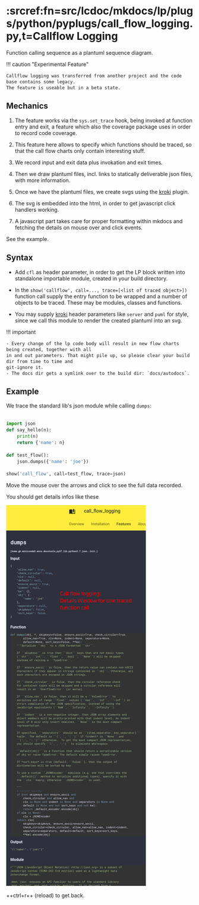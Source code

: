 # :srcref:fn=src/lcdoc/mkdocs/lp/plugs/python/pyplugs/call_flow_logging.py,t=Callflow Logging

Function calling sequence as a plantuml sequence diagram.


!!! caution "Experimental Feature"
    
    Callflow logging was transferred from another project and the code base contains some legacy.
    The feature is useable but in a beta state.


## Mechanics

1. The feature works via the `sys.set_trace` hook, being invoked at function entry and exit, a feature
which also the coverage package uses in order to record code coverage.

1. This feature here allows to specify which functions should be traced, so that the call flow charts
only contain interesting stuff.

1. We record input and exit data plus invokation and exit times.

1. Then we draw plantuml files, incl. links to statically deliverable json files, with more information.

1. Once we have the plantuml files, we create svgs using the [kroki](../../plugs/kroki/) plugin.

1. The svg is embedded into the html, in order to get javascript click handlers working.

1. A javascript part takes care for proper formatting within mkdocs and fetching the details on
   mouse over and click events.

See the example.



## Syntax

- Add `cfl` as header parameter, in order to get the LP block written into standalone importable
  module, created in your build directory.

- In the `show('callflow', call=..., trace=[<list of traced object>])` function call supply the entry function to be wrapped and a number of objects to be traced. These may be modules, classes and functions.

- You may supply [kroki](../../plugs/kroki/) header parameters like `server` and `puml` for style,
  since we call this module to render the created plantuml into an svg.



!!! important
    
    - Every change of the lp code body will result in new flow charts being created, together with all
    in and out parameters. That might pile up, so please clear your build dir from time to time and
    git-ignore it.  
    - The docs dir gets a symlink over to the build dir: `docs/autodocs`.


## Example

We trace the standard lib's json module while calling `dumps`:

```python lp:python cfl addsrc

import json
def say_hello(n):
    print(n)
    return {'name': n}

def test_flow():
    json.dumps({'name': 'joe'})

show('call_flow', call=test_flow, trace=json)

```

Move the mouse over the arrows and click to see the full data recorded.

You should get details infos like these

![](./img/gl_cfl_details.png)

++ctrl+r++ (reload) to get back.
 
